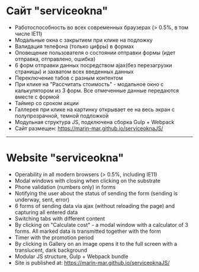 # Сайт "serviceokna"
* Работоспособность во всех современных браузерах (> 0.5%, в том числе IE11)
* Модальные окна с закрытием при клике на подложку
* Валидация телефона (только цифры) в формах
* Оповещение пользователя о состоянии отправки формы (идет отправка, отправлено, ошибка)
* 6 форм отправки данных посредством ajax(без перезагрузки страницы) и захватом всех введенных данных
* Переключение табов с разным контентом
* При клике на "Рассчитать стоимость" - модальное окно с калькулятором из 3 форм. Все отмеченные данные передаются вместе с формой
* Таймер со сроком акции
* Галлерея при клике на картинку открывает ее на весь экран с полупрозрачной, темной подложкой
* Модульная структура JS, подключена сборка Gulp + Webpack
* Сайт размещен:
<a href="https://marin-mar.github.io/serviceoknaJS/" rel="noreferrer" target="_blank" >https://marin-mar.github.io/serviceoknaJS/</a><br>

***

# Website "serviceokna"
* Operability in all modern browsers (> 0.5%, including IE11)
* Modal windows with closing when clicking on the substrate
* Phone validation (numbers only) in forms
* Notifying the user about the status of sending the form (sending is underway, sent, error)
* 6 forms of sending data via ajax (without reloading the page) and capturing all entered data
* Switching tabs with different content
* By clicking on "Calculate cost" - a modal window with a calculator of 3 forms. All marked data is transmitted together with the form
* Timer with the promotion period
* By clicking in Gallery on an image opens it to the full screen with a translucent, dark background
* Modular JS structure, Gulp + Webpack bundle
* Site is published at:
<a href="https://marin-mar.github.io/serviceoknaJS/" rel="noreferrer" target="_blank" >https://marin-mar.github.io/serviceoknaJS/</a><br>